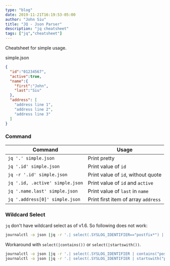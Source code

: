 ```yaml
---
type: "blog"
date: 2019-11-21T16:19:53-05:00
author: "John Siu"
title: "JQ - Json Parser"
description: "jq cheatsheet"
tags: ["jq","cheatsheet"]
---
```

Cheatsheet for simple usage.
<!--more-->

simple.json

```json
{
  "id":"01234567",
  "active":true,
  "name":{
    "first":"John",
    "last":"Siu"
  },
  "address": [
    "address line 1",
    "address line 2",
    "address line 3"
  ]
}
```

### Command

Command|Usage
---|---
`jq '.' simple.json`|Print pretty
`jq '.id' simple.json`|Print value of `id`
`jq -r '.id' simple.json`|Print value of `id`, without quote
`jq '.id, .active' simple.json`|Print value of `id` and `active`
`jq '.name.last' simple.json`|Print value of `last` in `name`
`jq '.address[0]' simple.json`|Print first item of array `address`

### Wildcard Select

`jq` don't have wildcard select as of v1.6. So following does not work:

```sh
journalctl -o json |jq -r '.| select(.SYSLOG_IDENTIFIER=="postfix*") | .SYSLOG_IDENTIFIER'
```

Workaround with `select(|contains())` or `select(|startswith())`.

```sh
journalctl -o json |jq -r '.| select(.SYSLOG_IDENTIFIER | contains("postfix")) | .SYSLOG_IDENTIFIER'
journalctl -o json |jq -r '.| select(.SYSLOG_IDENTIFIER | startswith("postfix")) | .SYSLOG_IDENTIFIER'
```
